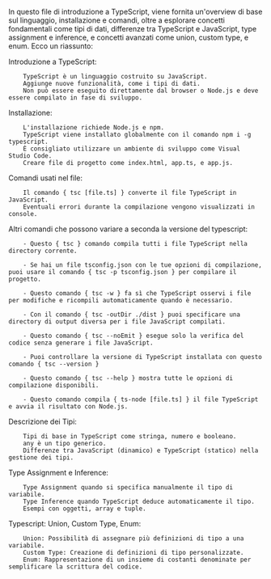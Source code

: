 In questo file di introduzione a TypeScript, viene fornita un'overview di base sul linguaggio, installazione e comandi, oltre a esplorare concetti fondamentali come tipi di dati, differenze tra TypeScript e JavaScript, type assignment e inference, e concetti avanzati come union, custom type, e enum. Ecco un riassunto:

Introduzione a TypeScript:

        TypeScript è un linguaggio costruito su JavaScript.
        Aggiunge nuove funzionalità, come i tipi di dati.
        Non può essere eseguito direttamente dal browser o Node.js e deve essere compilato in fase di sviluppo.

Installazione:

        L'installazione richiede Node.js e npm.
        TypeScript viene installato globalmente con il comando npm i -g typescript.
        È consigliato utilizzare un ambiente di sviluppo come Visual Studio Code.
        Creare file di progetto come index.html, app.ts, e app.js.

Comandi usati nel file:

        Il comando { tsc [file.ts] } converte il file TypeScript in JavaScript.
        Eventuali errori durante la compilazione vengono visualizzati in console.

Altri comandi che possono variare a seconda la versione del typescript:

        - Questo { tsc } comando compila tutti i file TypeScript nella directory corrente.
    
        - Se hai un file tsconfig.json con le tue opzioni di compilazione, puoi usare il comando { tsc -p tsconfig.json } per compilare il progetto.

        - Questo comando { tsc -w } fa sì che TypeScript osservi i file per modifiche e ricompili automaticamente quando è necessario.

        - Con il comando { tsc -outDir ./dist } puoi specificare una directory di output diversa per i file JavaScript compilati.

        - Questo comando { tsc --noEmit } esegue solo la verifica del codice senza generare i file JavaScript.

        - Puoi controllare la versione di TypeScript installata con questo comando { tsc --version }

        - Questo comando { tsc --help } mostra tutte le opzioni di compilazione disponibili.
        
        - Questo comando compila { ts-node [file.ts] } il file TypeScript e avvia il risultato con Node.js.

Descrizione dei Tipi:

        Tipi di base in TypeScript come stringa, numero e booleano.
        any è un tipo generico.
        Differenze tra JavaScript (dinamico) e TypeScript (statico) nella gestione dei tipi.

Type Assignment e Inference:

        Type Assignment quando si specifica manualmente il tipo di variabile.
        Type Inference quando TypeScript deduce automaticamente il tipo.
        Esempi con oggetti, array e tuple.

Typescript: Union, Custom Type, Enum:

        Union: Possibilità di assegnare più definizioni di tipo a una variabile.
        Custom Type: Creazione di definizioni di tipo personalizzate.
        Enum: Rappresentazione di un insieme di costanti denominate per semplificare la scrittura del codice.